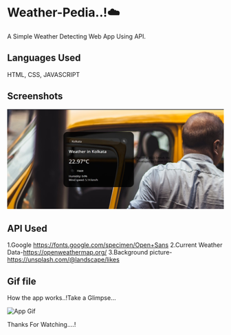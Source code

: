 
# Weather-Pedia..!☁️
A Simple Weather Detecting Web App Using API.





## Languages Used
HTML,
CSS,
JAVASCRIPT
## Screenshots

![App Screenshot](https://github.com/karanSuman/Weather--Pedia/blob/3aa2f5c55e35075f920ef5fa8444eb6cc2fa9edd/Weather%20app/Screenshot%20.jpg)


## API Used

1.Google https://fonts.google.com/specimen/Open+Sans
2.Current Weather Data-https://openweathermap.org/
3.Background picture-https://unsplash.com/@landscape/likes

## Gif file
How the app works..!Take a Glimpse...

![App Gif](https://github.com/karanSuman/Weather--Pedia/blob/6a79794ba8d3b8fc0b68f0ae095854f635ba7b7d/Weather%20app/ezgif-1-4cdd898df0.gif)


Thanks For Watching....!